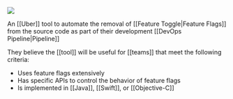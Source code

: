 ![](https://blog.uber-cdn.com/cdn-cgi/image/width=2160,quality=80,onerror=redirect,format=auto/wp-content/uploads/2022/08/image6-6.png)

An [[Uber]] tool to automate the removal of [[Feature Toggle|Feature Flags]] from the source code as part of their development [[DevOps Pipeline|Pipeline]]

They believe the [[tool]] will be useful for [[teams]] that meet the following criteria:

-  Uses feature flags extensively
- Has specific APIs to control the behavior of feature flags
- Is implemented in [[Java]], [[Swift]], or [[Objective-C]]